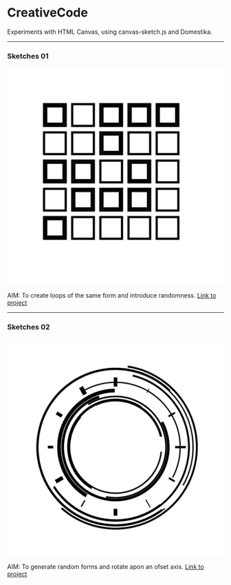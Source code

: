 # CreativeCode
Experiments with HTML Canvas, using canvas-sketch.js and Domestika.

---

### Sketches 01

![Link](https://github.com/RichieWallett/CreativeCode/blob/main/sketches/output/01/2021.09.14-14.18.17.png)

AIM: To create loops of the same form and introduce randomness. [Link to project](https://github.com/RichieWallett/CreativeCode/blob/main/sketches/output/01/Cre-Code-01-2021-09-15.gif)

---

### Sketches 02

![Link](https://github.com/RichieWallett/CreativeCode/blob/main/sketches/output/02/2021.09.15-16.45.43.png)

AIM: To generate random forms and rotate apon an ofset axis. [Link to project](https://github.com/RichieWallett/CreativeCode/blob/main/sketches/output/02/Cre-Code-2021-09-15.gif)
